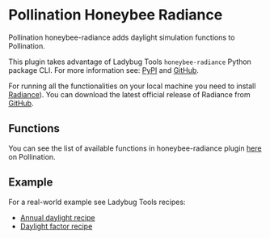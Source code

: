 # Pollination Honeybee Radiance

Pollination honeybee-radiance adds daylight simulation functions to Pollination.

This plugin takes advantage of Ladybug Tools `honeybee-radiance` Python package CLI.
For more information see: [PyPI](https://pypi.org/project/honeybee-radiance/) and
[GitHub](https://github.com/ladybug-tools/honeybee-radiance).

For running all the functionalities on your local machine you need to install
[Radiance](https://www.radiance-online.org/)). You can download the latest official
release of Radiance from
[GitHub](https://github.com/LBNL-ETA/Radiance/releases/tag/012cb178).

## Functions

You can see the list of available functions in honeybee-radiance plugin
[here](https://app.pollination.cloud/plugins/ladybug-tools/honeybee-radiance)
on Pollination.

## Example

For a real-world example see Ladybug Tools recipes:

- [Annual daylight recipe](https://github.com/pollination/annual-daylight)
- [Daylight factor recipe](https://github.com/pollination/daylight-factor)
